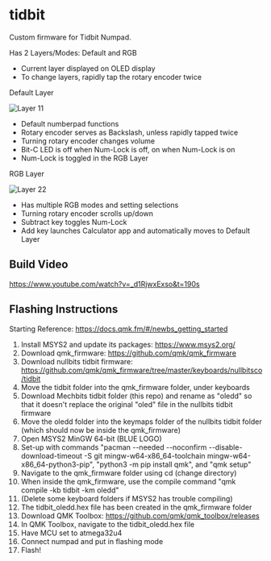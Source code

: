 # tidbit
Custom firmware for Tidbit Numpad.

Has 2 Layers/Modes: Default and RGB
- Current layer displayed on OLED display
- To change layers, rapidly tap the rotary encoder twice

Default Layer


![Layer 11](https://user-images.githubusercontent.com/99014835/169425500-d2693378-a636-49e0-bb5b-bcff5cc0cf23.jpg)
- Default numberpad functions
- Rotary encoder serves as Backslash, unless rapidly tapped twice
- Turning rotary encoder changes volume
- Bit-C LED is off when Num-Lock is off, on when Num-Lock is on
- Num-Lock is toggled in the RGB Layer

RGB Layer


![Layer 22](https://user-images.githubusercontent.com/99014835/169425563-b3725d6f-739e-4f0a-9ba6-7008bfc6c15d.jpg)
- Has multiple RGB modes and setting selections
- Turning rotary encoder scrolls up/down
- Subtract key toggles Num-Lock
- Add key launches Calculator app and automatically moves to Default Layer

Build Video
- 
https://www.youtube.com/watch?v=_d1RjwxExso&t=190s

Flashing Instructions
-
Starting Reference: https://docs.qmk.fm/#/newbs_getting_started
1. Install MSYS2 and update its packages: https://www.msys2.org/
2. Download qmk_firmware: https://github.com/qmk/qmk_firmware
3. Download nullbits tidbit firmware: https://github.com/qmk/qmk_firmware/tree/master/keyboards/nullbitsco/tidbit
4. Move the tidbit folder into the qmk_firmware folder, under keyboards
5. Download Mechbits tidbit folder (this repo) and rename as "oledd" so that it doesn't replace the original "oled" file in the nullbits tidbit firmware
6. Move the oledd folder into the keymaps folder of the nullbits tidbit folder (which should now be inside the qmk_firmware)
7. Open MSYS2 MinGW 64-bit (BLUE LOGO)
8. Set-up with commands "pacman --needed --noconfirm --disable-download-timeout -S git mingw-w64-x86_64-toolchain mingw-w64-x86_64-python3-pip", "python3 -m pip install qmk", and "qmk setup"
9. Navigate to the qmk_firmware folder using cd (change directory)
10. When inside the qmk_firmware, use the compile command "qmk compile -kb tidbit -km oledd"
11. (Delete some keyboard folders if MSYS2 has trouble compiling)
12. The tidbit_oledd.hex file has been created in the qmk_firmware folder
13. Download QMK Toolbox: https://github.com/qmk/qmk_toolbox/releases
14. In QMK Toolbox, navigate to the tidbit_oledd.hex file
15. Have MCU set to atmega32u4
16. Connect numpad and put in flashing mode
17. Flash!
